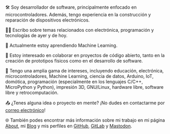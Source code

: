 🛠️ Soy desarrollador de software, principalmente enfocado en microcontroladores. Además, tengo experiencia en la construcción y reparación de dispositivos electrónicos.

✍🏻 Escribo sobre temas relacionados con electrónica, programación y tecnologías de ayer y de hoy.

🌱 Actualmente estoy aprendiendo Machine Learning.

💞️ Estoy interesado en colaborar en proyectos de código abierto, tanto en la creación de prototipos físicos como en el desarrollo de software.

👀 Tengo una amplia gama de intereses, incluyendo educación, electrónica, microcontroladores, Machine Learning, ciencia de datos, Arduino, IoT, domótica, programación (especialmente en los lenguajes C/C++, MicroPython y Python), impresión 3D, GNU/Linux, hardware libre, software libre y retrocomputación.

📤 ¿Tenes alguna idea o proyecto en mente? ¡No dudes en contactarme por [correo electrónico](mailto:lmtreser@gmail.com)!

🌐 También podes encontrar más información sobre mi trabajo en mi página [About](https://lmtreser.github.io/), mi [Blog](https://www.automatismos-mdq.com.ar) y mis perfiles en [GitHub](https://github.com/lmtreser), [GitLab](https://gitlab.com/lmtreser) y [Mastodon](https://mastodon.online/@lmtreser).